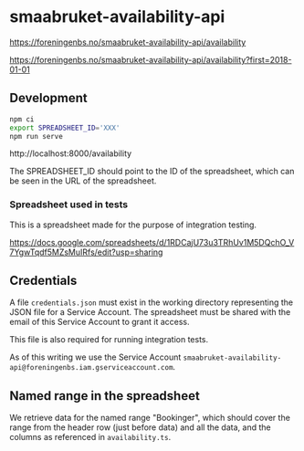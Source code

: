 # smaabruket-availability-api

https://foreningenbs.no/smaabruket-availability-api/availability

https://foreningenbs.no/smaabruket-availability-api/availability?first=2018-01-01

## Development

```bash
npm ci
export SPREADSHEET_ID='XXX'
npm run serve
```

http://localhost:8000/availability

The SPREADSHEET_ID should point to the ID of the spreadsheet, which can
be seen in the URL of the spreadsheet.

### Spreadsheet used in tests

This is a spreadsheet made for the purpose of integration testing.

https://docs.google.com/spreadsheets/d/1RDCajU73u3TRhUv1M5DQchO_V7YgwTqdf5MZsMuIRfs/edit?usp=sharing

## Credentials

A file `credentials.json` must exist in the working directory representing
the JSON file for a Service Account. The spreadsheet must be shared with
the email of this Service Account to grant it access.

This file is also required for running integration tests.

As of this writing we use the Service Account
`smaabruket-availability-api@foreningenbs.iam.gserviceaccount.com`.

## Named range in the spreadsheet

We retrieve data for the named range "Bookinger", which should cover
the range from the header row (just before data) and all the data,
and the columns as referenced in `availability.ts`.
